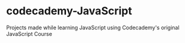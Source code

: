 # codecademy-JavaScript
Projects made while learning JavaScript using Codecademy's original JavaScript Course

